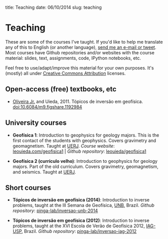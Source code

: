 title: Teaching
date: 06/10/2014
slug: teaching

# Teaching

These are some of the courses I've taught.
If you'd like to help me translate any of this to English
(or another language),
[send me an e-mail or tweet](http://www.leouieda.com).
Most courses have Github repositories
and/or websites with the course material:
slides, text, assignments, code, IPython notebooks, etc.

Feel free to use/adapt/improve this material for your own purposes.
It's (mostly) all under
[Creative Commons Attribution](http://creativecommons.org/licenses/by/4.0/)
licenses.

## Open-access (free) textbooks, etc

* [Oliveira Jr.](http://fatiando.org/people/oliveira-jr/) and Uieda, 2011.
  Tópicos de inversão em geofísica.
  [doi:10.6084/m9.figshare.1192984](http://dx.doi.org/10.6084/m9.figshare.1192984)

## University courses

* **Geofísica 1**: Introduction to geophysics for geology majors.
  This is the first contact of the students with geophysics.
  Covers gravimetry and geomagnetism.
  Taught at [UERJ][uerj].
  *Course website*: [leouieda.com/geofisica1](http://leouieda.com/geofisica1) |
  *Github repository*: [leouieda/geofisica1](https://github.com/leouieda/geofisica1)

* **Geofísica 2 (currículo velho)**: Introduction to geophysics for geology
  majors. Part of the old curriculum.
  Covers gravimetry, geomagnetism, and seismics.
  Taught at [UERJ][uerj].

## Short courses

* **Tópicos de inversão em geofísica (2014)**:
  Introduction to inverse problems, taught at the
  III Semana de Geofísica, [UNB][unb], Brazil.
  *Github repository*:
  [pinga-lab/inversao-unb-2014](https://github.com/pinga-lab/inversao-unb-2014)

* **Tópicos de inversão em geofísica (2012)**:
  Introduction to inverse problems, taught at the
  XVI Escola de Verão de Geofísica 2012, [IAG-USP][iag], Brazil.
  *Github repository*:
  [pinga-lab/inversao-iag-2012](https://github.com/pinga-lab/inversao-iag-2012)


[uerj]: http://www.uerj.br/
[iag]: http://www.iag.usp.br/
[unb]: http://www.unb.br/
